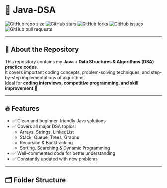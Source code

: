 # 🚀 Java-DSA  

![GitHub repo size](https://img.shields.io/github/repo-size/abhijitpavse/Java-DSA?color=blue)
![GitHub stars](https://img.shields.io/github/stars/abhijitpavse/Java-DSA?style=social)
![GitHub forks](https://img.shields.io/github/forks/abhijitpavse/Java-DSA?style=social)
![GitHub issues](https://img.shields.io/github/issues/abhijitpavse/Java-DSA)
![GitHub pull requests](https://img.shields.io/github/issues-pr/abhijitpavse/Java-DSA)

---

## 📖 About the Repository
This repository contains my **Java + Data Structures & Algorithms (DSA) practice codes**.  
It covers important coding concepts, problem-solving techniques, and step-by-step implementations of algorithms.  
Ideal for **coding interviews, competitive programming, and skill improvement** 🚀  

---

## 🔥 Features
- ✅ Clean and beginner-friendly Java solutions  
- ✅ Covers all major DSA topics:
  - Arrays, Strings, LinkedList  
  - Stack, Queue, Trees, Graphs  
  - Recursion & Backtracking  
  - Sorting, Searching & Dynamic Programming  
- ✅ Well-commented code for better understanding  
- ✅ Constantly updated with new problems  

---

## 🗂 Folder Structure
